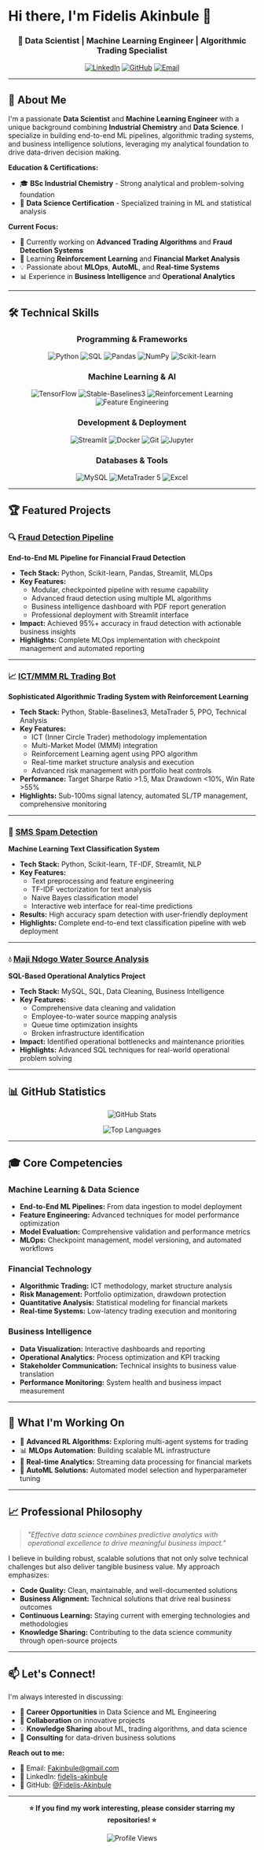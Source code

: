 # Hi there, I'm Fidelis Akinbule 👋

<div align="center">
  
### 🚀 Data Scientist | Machine Learning Engineer | Algorithmic Trading Specialist

[![LinkedIn](https://img.shields.io/badge/LinkedIn-0077B5?style=for-the-badge&logo=linkedin&logoColor=white)](https://www.linkedin.com/in/fidelis-akinbule/)
[![GitHub](https://img.shields.io/badge/GitHub-100000?style=for-the-badge&logo=github&logoColor=white)](https://github.com/Fidelis-Akinbule)
[![Email](https://img.shields.io/badge/Email-D14836?style=for-the-badge&logo=gmail&logoColor=white)](mailto:Fakinbule@gmail.com)

</div>

---

## 🎯 About Me

I'm a passionate **Data Scientist** and **Machine Learning Engineer** with a unique background combining **Industrial Chemistry** and **Data Science**. I specialize in building end-to-end ML pipelines, algorithmic trading systems, and business intelligence solutions, leveraging my analytical foundation to drive data-driven decision making.

**Education & Certifications:**
- 🎓 **BSc Industrial Chemistry** - Strong analytical and problem-solving foundation
- 📜 **Data Science Certification** - Specialized training in ML and statistical analysis

**Current Focus:**
- 🔭 Currently working on **Advanced Trading Algorithms** and **Fraud Detection Systems**
- 🌱 Learning **Reinforcement Learning** and **Financial Market Analysis**
- 💡 Passionate about **MLOps**, **AutoML**, and **Real-time Systems**
- 📊 Experience in **Business Intelligence** and **Operational Analytics**

---

## 🛠️ Technical Skills

<div align="center">

### Programming & Frameworks
![Python](https://img.shields.io/badge/Python-3776AB?style=flat-square&logo=python&logoColor=white)
![SQL](https://img.shields.io/badge/SQL-336791?style=flat-square&logo=postgresql&logoColor=white)
![Pandas](https://img.shields.io/badge/Pandas-150458?style=flat-square&logo=pandas&logoColor=white)
![NumPy](https://img.shields.io/badge/NumPy-013243?style=flat-square&logo=numpy&logoColor=white)
![Scikit-learn](https://img.shields.io/badge/Scikit--learn-F7931E?style=flat-square&logo=scikit-learn&logoColor=white)

### Machine Learning & AI
![TensorFlow](https://img.shields.io/badge/TensorFlow-FF6F00?style=flat-square&logo=tensorflow&logoColor=white)
![Stable-Baselines3](https://img.shields.io/badge/Stable--Baselines3-blue?style=flat-square)
![Reinforcement Learning](https://img.shields.io/badge/Reinforcement_Learning-green?style=flat-square)
![Feature Engineering](https://img.shields.io/badge/Feature_Engineering-orange?style=flat-square)

### Development & Deployment
![Streamlit](https://img.shields.io/badge/Streamlit-FF4B4B?style=flat-square&logo=streamlit&logoColor=white)
![Docker](https://img.shields.io/badge/Docker-2496ED?style=flat-square&logo=docker&logoColor=white)
![Git](https://img.shields.io/badge/Git-F05032?style=flat-square&logo=git&logoColor=white)
![Jupyter](https://img.shields.io/badge/Jupyter-F37626?style=flat-square&logo=jupyter&logoColor=white)

### Databases & Tools
![MySQL](https://img.shields.io/badge/MySQL-4479A1?style=flat-square&logo=mysql&logoColor=white)
![MetaTrader 5](https://img.shields.io/badge/MetaTrader_5-blue?style=flat-square)
![Excel](https://img.shields.io/badge/Excel-217346?style=flat-square&logo=microsoft-excel&logoColor=white)

</div>

---

## 🏆 Featured Projects

### 🔍 [Fraud Detection Pipeline](https://github.com/Fidelis-Akinbule/fraud-detection-pipeline)
**End-to-End ML Pipeline for Financial Fraud Detection**

- **Tech Stack:** Python, Scikit-learn, Pandas, Streamlit, MLOps
- **Key Features:**
  - Modular, checkpointed pipeline with resume capability
  - Advanced fraud detection using multiple ML algorithms
  - Business intelligence dashboard with PDF report generation
  - Professional deployment with Streamlit interface
- **Impact:** Achieved 95%+ accuracy in fraud detection with actionable business insights
- **Highlights:** Complete MLOps implementation with checkpoint management and automated reporting

---

### 📈 [ICT/MMM RL Trading Bot](https://github.com/Fidelis-Akinbule/ict-mmm-rl-trading-bot)
**Sophisticated Algorithmic Trading System with Reinforcement Learning**

- **Tech Stack:** Python, Stable-Baselines3, MetaTrader 5, PPO, Technical Analysis
- **Key Features:**
  - ICT (Inner Circle Trader) methodology implementation
  - Multi-Market Model (MMM) integration
  - Reinforcement Learning agent using PPO algorithm
  - Real-time market structure analysis and execution
  - Advanced risk management with portfolio heat controls
- **Performance:** Target Sharpe Ratio >1.5, Max Drawdown <10%, Win Rate >55%
- **Highlights:** Sub-100ms signal latency, automated SL/TP management, comprehensive monitoring

---

### 📱 [SMS Spam Detection](https://github.com/Fidelis-Akinbule/Simple_SMS_Spam_Detection_Model)
**Machine Learning Text Classification System**

- **Tech Stack:** Python, Scikit-learn, TF-IDF, Streamlit, NLP
- **Key Features:**
  - Text preprocessing and feature engineering
  - TF-IDF vectorization for text analysis
  - Naive Bayes classification model
  - Interactive web interface for real-time predictions
- **Results:** High accuracy spam detection with user-friendly deployment
- **Highlights:** Complete end-to-end text classification pipeline with web deployment

---

### 💧 [Maji Ndogo Water Source Analysis](https://github.com/Fidelis-Akinbule/Majidogo_project)
**SQL-Based Operational Analytics Project**

- **Tech Stack:** MySQL, SQL, Data Cleaning, Business Intelligence
- **Key Features:**
  - Comprehensive data cleaning and validation
  - Employee-to-water source mapping analysis
  - Queue time optimization insights
  - Broken infrastructure identification
- **Impact:** Identified operational bottlenecks and maintenance priorities
- **Highlights:** Advanced SQL techniques for real-world operational problem solving

---

## 📊 GitHub Statistics

<div align="center">
  
![GitHub Stats](https://github-readme-stats.vercel.app/api?username=Fidelis-Akinbule&show_icons=true&theme=radical&hide_border=true)

![Top Languages](https://github-readme-stats.vercel.app/api/top-langs/?username=Fidelis-Akinbule&layout=compact&theme=radical&hide_border=true)

</div>

---

## 🎓 Core Competencies

### **Machine Learning & Data Science**
- **End-to-End ML Pipelines:** From data ingestion to model deployment
- **Feature Engineering:** Advanced techniques for model performance optimization
- **Model Evaluation:** Comprehensive validation and performance metrics
- **MLOps:** Checkpoint management, model versioning, and automated workflows

### **Financial Technology**
- **Algorithmic Trading:** ICT methodology, market structure analysis
- **Risk Management:** Portfolio optimization, drawdown protection
- **Quantitative Analysis:** Statistical modeling for financial markets
- **Real-time Systems:** Low-latency trading execution and monitoring

### **Business Intelligence**
- **Data Visualization:** Interactive dashboards and reporting
- **Operational Analytics:** Process optimization and KPI tracking
- **Stakeholder Communication:** Technical insights to business value translation
- **Performance Monitoring:** System health and business impact measurement

---

## 🚀 What I'm Working On

- 🔬 **Advanced RL Algorithms:** Exploring multi-agent systems for trading
- 📊 **MLOps Automation:** Building scalable ML infrastructure
- 🎯 **Real-time Analytics:** Streaming data processing for financial markets
- 🤖 **AutoML Solutions:** Automated model selection and hyperparameter tuning

---

## 📈 Professional Philosophy

> *"Effective data science combines predictive analytics with operational excellence to drive meaningful business impact."*

I believe in building robust, scalable solutions that not only solve technical challenges but also deliver tangible business value. My approach emphasizes:

- **Code Quality:** Clean, maintainable, and well-documented solutions
- **Business Alignment:** Technical solutions that drive real business outcomes
- **Continuous Learning:** Staying current with emerging technologies and methodologies
- **Knowledge Sharing:** Contributing to the data science community through open-source projects

---

## 📫 Let's Connect!

I'm always interested in discussing:
- 💼 **Career Opportunities** in Data Science and ML Engineering
- 🤝 **Collaboration** on innovative projects
- 💡 **Knowledge Sharing** about ML, trading algorithms, and data science
- 🎯 **Consulting** for data-driven business solutions

**Reach out to me:**
- 📧 Email: [Fakinbule@gmail.com](mailto:Fakinbule@gmail.com)
- 💼 LinkedIn: [fidelis-akinbule](https://www.linkedin.com/in/fidelis-akinbule/)
- 🐙 GitHub: [@Fidelis-Akinbule](https://github.com/Fidelis-Akinbule)

---

<div align="center">
  
**⭐ If you find my work interesting, please consider starring my repositories! ⭐**

![Profile Views](https://komarev.com/ghpvc/?username=Fidelis-Akinbule&color=blueviolet&style=flat-square)

</div>
